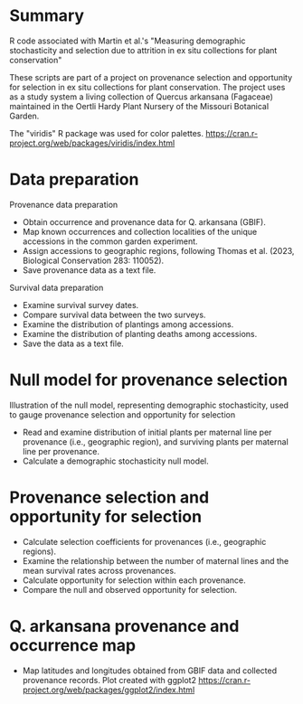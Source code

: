 # Summary
R code associated with Martin et al.'s "Measuring demographic stochasticity and selection due to attrition in ex situ collections for plant conservation"

These scripts are part of a project on provenance selection and opportunity for selection in ex situ collections for plant conservation. The project uses as a study system a living collection of Quercus arkansana (Fagaceae) maintained in the Oertli Hardy Plant Nursery of the Missouri Botanical Garden.

The "viridis" R package was used for color palettes. https://cran.r-project.org/web/packages/viridis/index.html

# Data preparation
Provenance data preparation 

  * Obtain occurrence and provenance data for Q. arkansana (GBIF).
  * Map known occurrences and collection localities of the unique accessions in the common garden experiment.
  * Assign accessions to geographic regions, following Thomas et al. (2023, Biological Conservation 283: 110052).
  * Save provenance data as a text file.

Survival data preparation

  * Examine survival survey dates.
  * Compare survival data between the two surveys.
  * Examine the distribution of plantings among accessions.
  * Examine the distribution of planting deaths among accessions.
  * Save the data as a text file.

# Null model for provenance selection
Illustration of the null model, representing demographic stochasticity, used to gauge provenance selection and opportunity for selection

  * Read and examine distribution of initial plants per maternal line per provenance (i.e., geographic region), and surviving plants per maternal line per provenance.
  * Calculate a demographic stochasticity null model.

# Provenance selection and opportunity for selection

  * Calculate selection coefficients for provenances (i.e., geographic regions).
  * Examine the relationship between the number of maternal lines and the mean survival rates across provenances.
  * Calculate opportunity for selection within each provenance.
  * Compare the null and observed opportunity for selection.

# Q. arkansana provenance and occurrence map

  * Map latitudes and longitudes obtained from GBIF data and collected provenance records. Plot created with ggplot2 https://cran.r-project.org/web/packages/ggplot2/index.html 

